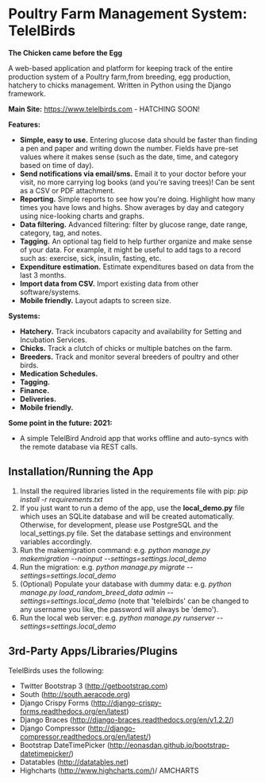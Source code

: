 Poultry Farm Management System: TelelBirds
==========================================

**The Chicken came before the Egg**

A web-based application and platform for keeping track of the entire production system of a Poultry farm,from breeding, egg production, hatchery to chicks management. Written in Python using the Django framework.

<b>Main Site:</b> https://www.telelbirds.com - HATCHING SOON!

<b>Features:</b>

* <b>Simple, easy to use.</b>  Entering glucose data should be faster than finding a pen and paper and writing down the number.  Fields have pre-set values where it makes sense (such as the date, time, and category based on time of day).
* <b>Send notifications via email/sms.</b>  Email it to your doctor before your visit, no more carrying log books (and you're saving trees)!  Can be sent as a CSV or PDF attachment.
* <b>Reporting.</b>  Simple reports to see how you're doing.  Highlight how many times you have lows and highs. Show averages by day and category using nice-looking charts and graphs.
* <b>Data filtering.</b>  Advanced filtering: filter by glucose range, date range, category, tag, and notes.
* <b>Tagging.</b>  An optional tag field to help further organize and make sense of your data. For example, it might be useful to add tags to a record such as: exercise, sick, insulin, fasting, etc.
* <b>Expenditure estimation.</b>  Estimate expenditures based on data from the last 3 months.
* <b>Import data from CSV.</b> Import existing data from other software/systems.
* <b>Mobile friendly.</b>  Layout adapts to screen size.


<b>Systems:</b>

* <b>Hatchery.</b> Track incubators capacity and availability for Setting and Incubation Services.
* <b>Chicks.</b> Track a clutch of chicks or multiple batches on the farm.
* <b>Breeders.</b> Track and monitor several breeders of poultry and other birds. 
* <b>Medication Schedules.</b>
* <b>Tagging.</b>
* <b>Finance.</b>
* <b>Deliveries.</b>
* <b>Mobile friendly.</b>

<b>Some point in the future: 2021:</b>

* A simple TelelBird Android app that works offline and auto-syncs with the remote database via REST calls.


Installation/Running the App
----------------------------

1. Install the required libraries listed in the requirements file with pip: *pip install -r requirements.txt*
2. If you just want to run a demo of the app, use the <b>local_demo.py</b> file which uses an SQLite database and will be created automatically. Otherwise, for development, please use PostgreSQL and the local_settings.py file.  Set the database settings and environment variables accordingly.
3. Run the makemigration command: e.g. *python manage.py makemigration --noinput --settings=settings.local_demo*
4. Run the migration: e.g. *python manage.py migrate --settings=settings.local_demo*
5. (Optional) Populate your database with dummy data: e.g. *python manage.py load_random_breed_data admin --settings=settings.local_demo* (note that 'telelbirds' can be changed to any username you like, the password will always be 'demo').
6. Run the local web server: e.g. *python manage.py runserver --settings=settings.local_demo*

3rd-Party Apps/Libraries/Plugins
--------------------------------

TelelBirds uses the following:

* Twitter Bootstrap 3 (http://getbootstrap.com)
* South (http://south.aeracode.org)
* Django Crispy Forms (http://django-crispy-forms.readthedocs.org/en/latest)
* Django Braces (http://django-braces.readthedocs.org/en/v1.2.2/)
* Django Compressor (http://django-compressor.readthedocs.org/en/latest/)
* Bootstrap DateTimePicker (http://eonasdan.github.io/bootstrap-datetimepicker/)
* Datatables (http://datatables.net)
* Highcharts (http://www.highcharts.com/)/ AMCHARTS
